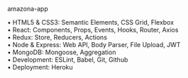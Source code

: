 amazona-app

• HTML5 & CSS3: Semantic Elements, CSS Grid, Flexbox<br>
• React: Components, Props, Events, Hooks, Router, Axios<br>
• Redux: Store, Reducers, Actions<br>
• Node & Express: Web API, Body Parser, File Upload, JWT<br>
• MongoDB: Mongoose, Aggregation<br>
• Development: ESLint, Babel, Git, Github<br>
• Deployment: Heroku<br>
